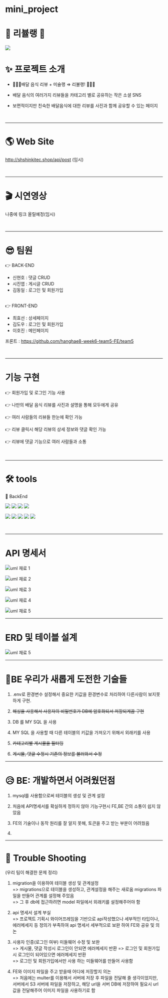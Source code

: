 # mini_project

# 🍕 리뷸랭 🍔

<img src="https://www.notion.so/image/https%3A%2F%2Fs3-us-west-2.amazonaws.com%2Fsecure.notion-static.com%2Ff609c3dc-18f3-4512-acec-dbf95b04865c%2F%25EB%25A6%25AC%25EB%25B7%25B8%25EB%259E%25AD2.png?table=block&id=8463b264-1c53-466f-bfad-f49d03390bc7&spaceId=04ba4e34-01a6-4258-86ae-e4cca440ea3d&width=2000&userId=fff9d70b-876e-473f-b4bb-dbb5727ac5b1&cache=v2">

# ✨ 프로젝트 소개

- 💁🏻‍♀️배달 음식 리뷰 + 미슐랭 ⇒ 리뷸랭! 🙋🏻‍♂️

- 배달 음식의 여러가지 리뷰들을 카테고리 별로 공유하는 작은 소셜 SNS

- 보편적이지만 친숙한 배달음식에 대한 리뷰를 사진과 함께 공유할 수 있는 페이지

<br>

---

# 🌎 Web Site

http://shshinkitec.shop/api/post (임시)

<br>

---

# 🎬 시연영상

나중에 링크 올릴예정(임시)

<br>

---

# 😎 팀원

👉 BACK-END

- 신현호 : 댓글 CRUD
- 시진엽 : 게시글 CRUD
- 김동일 : 로그인 및 회원가입

<br>
👉 FRONT-END

- 최효선 : 상세페이지
- 김도우 : 로그인 및 회원가입
- 이호진 : 메인페이지

프론트 : https://github.com/hanghae8-week6-team5-FE/team5

<br>

---

# 기능 구현

👉 회원가입 및 로그인 기능 사용

👉 나만의 배달 음식 리뷰를 사진과 설명을 통해 모두에게 공유

👉 여러 사람들의 리뷰들 한눈에 확인 가능

👉 리뷰 클릭시 해당 리뷰의 상세 정보와 댓글 확인 가능

👉 리뷰에 댓글 기능으로 여러 사람들과 소통

<br>

---

# 🛠 tools

<!-- <img src="https://img.shields.io/badge/이름-색상코드?style=flat-square&logo=로고명&logoColor=로고색"/> -->

📌 BackEnd

<img src="https://img.shields.io/badge/javascript-333333?style=flat-square&logo=javascript&logoColor=yellow"/> <img src="https://img.shields.io/badge/mysql-3333ff?style=flat-square&logo=firebase&logoColor=white"/>
<img src="https://img.shields.io/badge/express-666666?style=flat-square&logo=express&logoColor=white"/> <img src="https://img.shields.io/badge/Node.js-33cc00?style=flat-square&logo=Node.js&logoColor=white"/>

<img src="https://img.shields.io/badge/NPM-33cc00?style=flat-square&logo=NPM.js&logoColor=red"/> <img src="https://img.shields.io/badge/JSON WEB TOKEN-333333?style=flat-square&logo=json web token&logoColor=white"/> <img src="https://img.shields.io/badge/AWS-ffcc33?style=flat-square&logo=AWS&logoColor=white"/>
<img src="https://img.shields.io/badge/github-181717?style=flat-square&logo=github&logoColor=white"/> <img src="https://img.shields.io/badge/sequelize-52B0E7?style=flat-square&logo=sequelize&logoColor=black"/>

<br>

---

# API 명세서

![uml 재료 1](https://s3.us-west-2.amazonaws.com/secure.notion-static.com/2300f852-ed44-4936-ac0b-0546bcf0944a/Untitled.png?X-Amz-Algorithm=AWS4-HMAC-SHA256&X-Amz-Content-Sha256=UNSIGNED-PAYLOAD&X-Amz-Credential=AKIAT73L2G45EIPT3X45%2F20220815%2Fus-west-2%2Fs3%2Faws4_request&X-Amz-Date=20220815T071658Z&X-Amz-Expires=86400&X-Amz-Signature=3a03cded3db2403ffac66bfee79b7b27606788c5a22382030a324fd0eaa77c33&X-Amz-SignedHeaders=host&response-content-disposition=filename%20%3D%22Untitled.png%22&x-id=GetObject)

![uml 재료 2](https://s3.us-west-2.amazonaws.com/secure.notion-static.com/551c5995-8fe0-41da-bfc5-155be0f83b67/Untitled.png?X-Amz-Algorithm=AWS4-HMAC-SHA256&X-Amz-Content-Sha256=UNSIGNED-PAYLOAD&X-Amz-Credential=AKIAT73L2G45EIPT3X45%2F20220815%2Fus-west-2%2Fs3%2Faws4_request&X-Amz-Date=20220815T071839Z&X-Amz-Expires=86400&X-Amz-Signature=eab9f90124d6855e39cb7fe52ab874b9fa88dd0a028127d8cc9565471ef63e94&X-Amz-SignedHeaders=host&response-content-disposition=filename%20%3D%22Untitled.png%22&x-id=GetObject)

![uml 재료 3](https://s3.us-west-2.amazonaws.com/secure.notion-static.com/6a19a44d-f6b3-40a2-abdb-cef796f6239b/Untitled.png?X-Amz-Algorithm=AWS4-HMAC-SHA256&X-Amz-Content-Sha256=UNSIGNED-PAYLOAD&X-Amz-Credential=AKIAT73L2G45EIPT3X45%2F20220815%2Fus-west-2%2Fs3%2Faws4_request&X-Amz-Date=20220815T071948Z&X-Amz-Expires=86400&X-Amz-Signature=dcf67ee30fbe7f580da96f7d0e4af4ac3423402be3be1073bd1de2d328504fed&X-Amz-SignedHeaders=host&response-content-disposition=filename%20%3D%22Untitled.png%22&x-id=GetObject)

![uml 재료 4](https://s3.us-west-2.amazonaws.com/secure.notion-static.com/2fe88852-abb6-4164-a77c-8610e6a4a863/Untitled.png?X-Amz-Algorithm=AWS4-HMAC-SHA256&X-Amz-Content-Sha256=UNSIGNED-PAYLOAD&X-Amz-Credential=AKIAT73L2G45EIPT3X45%2F20220815%2Fus-west-2%2Fs3%2Faws4_request&X-Amz-Date=20220815T072410Z&X-Amz-Expires=86400&X-Amz-Signature=0ebdf03e819ec7df1307013aee763cf9667442ceb9c9bcd112a74e6e6d3a8c43&X-Amz-SignedHeaders=host&response-content-disposition=filename%20%3D%22Untitled.png%22&x-id=GetObject)

![uml 재료 5](https://s3.us-west-2.amazonaws.com/secure.notion-static.com/04347377-0889-4143-8040-e20f5b2dabfe/Untitled.png?X-Amz-Algorithm=AWS4-HMAC-SHA256&X-Amz-Content-Sha256=UNSIGNED-PAYLOAD&X-Amz-Credential=AKIAT73L2G45EIPT3X45%2F20220815%2Fus-west-2%2Fs3%2Faws4_request&X-Amz-Date=20220815T072445Z&X-Amz-Expires=86400&X-Amz-Signature=e356eab7f352c976cf2427b6f48bccee39da15e277d7b08050845ce29942d73c&X-Amz-SignedHeaders=host&response-content-disposition=filename%20%3D%22Untitled.png%22&x-id=GetObject)

---

# ERD 및 테이블 설계

![uml 재료 5](https://s3.us-west-2.amazonaws.com/secure.notion-static.com/3a7fd165-b97c-4c7c-9376-f8d54b3bdc63/Untitled.png?X-Amz-Algorithm=AWS4-HMAC-SHA256&X-Amz-Content-Sha256=UNSIGNED-PAYLOAD&X-Amz-Credential=AKIAT73L2G45EIPT3X45%2F20220815%2Fus-west-2%2Fs3%2Faws4_request&X-Amz-Date=20220815T074329Z&X-Amz-Expires=86400&X-Amz-Signature=c62bf022230c05a50a8fbd4ef44cbd58d0c145280fb9b3f76590c2ce05313888&X-Amz-SignedHeaders=host&response-content-disposition=filename%20%3D%22Untitled.png%22&x-id=GetObject)

---

# 💎BE 우리가 새롭게 도전한 기술들

1. .env로 환경변수 설정해서 중요한 키값을 환경변수로 처리하여 다른사람이 보지못하게 구현.

2. ~~해싱을 사용해서 사용자의 비밀번호가 DB에 암호화되서 저장되게끔 구현~~

3. DB 를 MY SQL 을 사용

4. MY SQL 을 사용할 때 다른 테이블의 키값을 가져오기 위해서 외래키를 사용

5. ~~카테고리별 게시물을 필터링~~

6. ~~게시물, 댓글 수정시 기존의 정보를 불러와서 수정~~

---

# 😥 BE: 개발하면서 어려웠던점

1. mysql를 사용함으로써 테이블의 생성 및 관계 설정

2. 처음에 API명세서를 확실하게 정하지 않아 기능구현시 FE,BE 간의 소통이 쉽지 않았음

3. FE의 기술이나 동작 원리를 잘 알지 못해, 토큰을 주고 받는 부분이 어려웠음

4.

---

# 🤟 Trouble Shooting

(우리 팀이 해결한 문제 정리)

1. migration을 이용하여 테이블 생성 및 관계설정  
   => migrations으로 테이블을 생성하고, 관계설정을 해주는 새로움 migrations 파일을 만들어 관계를 설정해 주었음  
   => 그 후 db에 접근하려면 model 파일에서 외래키를 설정해주어야 함

2. api 명세서 설계 부실  
   => 프로젝트 기획시 와이어프레임을 기반으로 api작성했으나 세부적인 타입이나, 에러메세지 등 정의가 부족하여 api 명세서 세부적으로 보완 하여 FE와 공유 및 의논

3. 사용자 인증(로그인 여부) 미들웨어 수정 및 보완  
   => 게시물, 댓글 작성시 로그인이 안되면 에러메세지 반환
   => 로그인 및 회원가입시 로그인이 되어있으면 에러메세지 반환  
   => 로그인 및 회원가입에서만 사용 하는 미들웨어를 만들어 사용함

4. FE와 이미지 파일을 주고 받을때 어디에 저장할지 의논  
   => 처음에는 multer를 이용해서 서버에 저장 후 파일을 전달해 줄 생각이었지만, 서버에서 S3 서버에 파일을 저장하고, 해당 url을 서버 DB에 저장하여 필요시 url 값을 전달해주어 이미지 파일을 사용하기로 함
